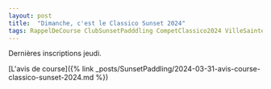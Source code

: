 ```yaml
---
layout: post
title:  "Dimanche, c'est le Classico Sunset 2024"
tags: RappelDeCourse ClubSunsetPadddling CompetClassico2024 VilleSainteAnne VilleGosier
---
```


Dernières inscriptions jeudi.

[L'avis de course]({% link _posts/SunsetPaddling/2024-03-31-avis-course-classico-sunset-2024.md %})
